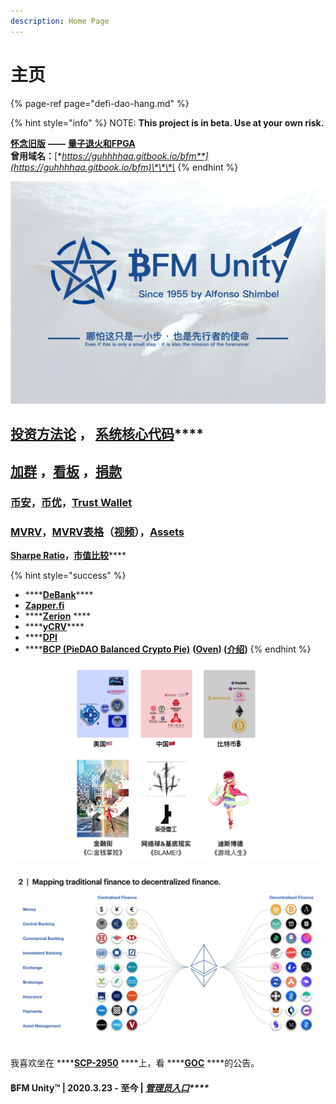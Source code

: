 ```yaml
---
description: Home Page
---
```


# 主页

{% page-ref page="defi-dao-hang.md" %}

{% hint style="info" %}
NOTE: **This project is in beta. Use at your own risk.**    
  
[**怀念旧版**](https://guhhhhaa.gitbook.io/bfm-unity-doc-v1/) **——** [**量子退火和FPGA**](https://guhhhhaa.gitbook.io/bfm-unity-doc-v1/bfm-suan-fa-de-wei-lai-fa-zhan-wei-wan-cheng)  
**曾用域名：**[**https://guhhhhaa.gitbook.io/bfm**](https://guhhhhaa.gitbook.io/bfm)\*\*\*\*
{% endhint %}

![](.gitbook/assets/bfm-unity.png)

## [**投资方法论**](https://guhhhhaa.gitbook.io/joinquant/jin-rong-li-lun-zong-jie)  **，** [**系统核心代码**](https://guhhhhaa.gitbook.io/bfm/ruan-jian-bfm-on-python)\*\*\*\*

## [加群](https://guhhhhaa.gitbook.io/bfm/ru-he-jia-ru-wo-men-de-tao-lun-qun-zu) ，[看板](https://trello.com/b/z4aDgNAL/todolist) ，[捐款](https://guhhhhaa.gitbook.io/bfm/juan-zeng-da-shang)

### [币安](https://www.binance.com/cn)，[币优](https://www.biyou.tech/)，[Trust Wallet](https://trustwallet.com/)

### [MVRV](https://www.blockchain.com/charts/mvrv)，[MVRV表格](https://share.weiyun.com/JVQDigJ5)（[视频](https://www.bilibili.com/video/BV1RK4y1H7Xn/)），[Assets](https://share.weiyun.com/s6DJ9fiz)

[**Sharpe Ratio**](https://charts.woobull.com/bitcoin-risk-adjusted-return/)**，**[**市值比较**](https://assetdash.com/?all=true)\*\*\*\*

{% hint style="success" %}
* \*\*\*\*[**DeBank**](https://debank.com/swap)\*\*\*\*
* [**Zapper.fi**](https://www.zapper.fi/)
* \*\*\*\*[**Zerion**](https://app.zerion.io/exchange) ****
* \*\*\*\*[**yCRV**](https://docs.dfi.money/#/zh-cn/buy-tokens?id=_5-ycrv%e5%85%91%e6%8d%a2)\*\*\*\*
* \*\*\*\*[**DPI**](https://www.indexcoop.com/dpi)
* \*\*\*\*[**BCP \(PieDAO Balanced Crypto Pie\)**](https://pools.piedao.org/#/pie/0xe4f726adc8e89c6a6017f01eada77865db22da14) **\(**[**Oven**](https://pools.piedao.org/#/oven)**\) \(**[**介绍**](https://medium.com/piedao/announcing-balanced-crypto-pie-bcp-btc-eth-and-defi-7a2423c5d94e)**\)**
{% endhint %}

![](.gitbook/assets/ping-mu-kuai-zhao-20210203-shang-wu-11.33.58.png)

![](.gitbook/assets/ef558f261bce694919b0240c57cf96e8.jpg)

我喜欢坐在 ****[**SCP-2950**](https://www.bilibili.com/video/BV1ts411g7Qw) ****上，看 ****[**GOC**](https://www.bilibili.com/video/BV1gW411J7eP) ****的公告。



#### ฿FM Unity™ \| 2020.3.23 - 至今 \| [_**管理员入口**_](https://app.gitbook.com/@guhhhhaa/s/bfm/)_\*\*\*\*_

